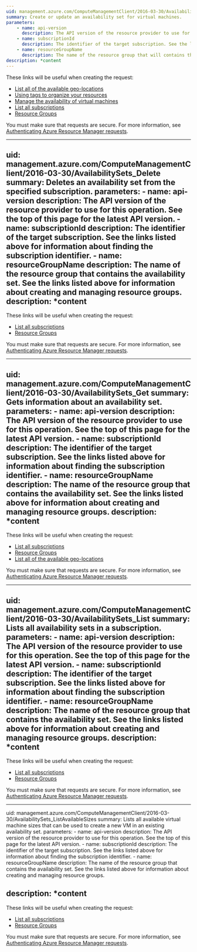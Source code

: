 ```yaml
---
uid: management.azure.com/ComputeManagementClient/2016-03-30/AvailabilitySets_CreateOrUpdate
summary: Create or update an availability set for virtual machines.
parameters:
    - name: api-version
      description: The API version of the resource provider to use for this operation. See the top of this page for the latest API version.
    - name: subscriptionId
      description: The identifier of the target subscription. See the links listed above for information about finding the subscription identifier. 
    - name: resourceGroupName
      description: The name of the resource group that will contains the availability set. See the links listed above for information about creating and managing resource groups.
description: *content
---
```


These links will be useful when creating the request:

- [List all of the available geo-locations](../../api-ref/resources/subscriptions.json#Subscriptions_ListLocations)
- [Using tags to organize your resources](https://review.docs.microsoft.com/en-us/azure/resource-group-using-tags?toc=%2fazure%2fazure-resource-manager%2ftoc.json)
- [Manage the availability of virtual machines](https://review.docs.microsoft.com/en-us/azure/virtual-machines/virtual-machines-windows-manage-availability?toc=%2fazure%2fvirtual-machines%2fwindows%2ftoc.json)
- [List all subscriptions](../../api-ref/resources/subscriptions.json#Subscriptions_List)
- [Resource Groups](../../api-ref/resources/resourcegroups.json)

You must make sure that requests are secure. For more information, see [Authenticating Azure Resource Manager requests](https://review.docs.microsoft.com/en-us/azure/resource-group-authenticate-service-principal?toc=%2fazure%2fazure-resource-manager%2ftoc.json).

---
uid: management.azure.com/ComputeManagementClient/2016-03-30/AvailabilitySets_Delete
summary: Deletes an availability set from the specified subscription.
parameters:
    - name: api-version
      description: The API version of the resource provider to use for this operation. See the top of this page for the latest API version.
    - name: subscriptionId
      description: The identifier of the target subscription. See the links listed above for information about finding the subscription identifier.
    - name: resourceGroupName
      description: The name of the resource group that contains the availability set. See the links listed above for information about creating and managing resource groups.
description: *content
---

These links will be useful when creating the request:

- [List all subscriptions](../../api-ref/resources/subscriptions.json#Subscriptions_List)
- [Resource Groups](../../api-ref/resources/resourcegroups.json)

You must make sure that requests are secure. For more information, see [Authenticating Azure Resource Manager requests](https://review.docs.microsoft.com/en-us/azure/resource-group-authenticate-service-principal?toc=%2fazure%2fazure-resource-manager%2ftoc.json).

---
uid: management.azure.com/ComputeManagementClient/2016-03-30/AvailabilitySets_Get
summary: Gets information about an availability set.
parameters:
    - name: api-version
      description: The API version of the resource provider to use for this operation. See the top of this page for the latest API version.
    - name: subscriptionId
      description: The identifier of the target subscription. See the links listed above for information about finding the subscription identifier.
    - name: resourceGroupName
      description: The name of the resource group that contains the availability set. See the links listed above for information about creating and managing resource groups.
description: *content
---

These links will be useful when creating the request:

- [List all subscriptions](../../api-ref/resources/subscriptions.json#Subscriptions_List)
- [Resource Groups](../../api-ref/resources/resourcegroups.json)
- [List all of the available geo-locations](../../api-ref/resources/subscriptions.json#Subscriptions_ListLocations)

You must make sure that requests are secure. For more information, see [Authenticating Azure Resource Manager requests](https://review.docs.microsoft.com/en-us/azure/resource-group-authenticate-service-principal?toc=%2fazure%2fazure-resource-manager%2ftoc.json).

---
uid: management.azure.com/ComputeManagementClient/2016-03-30/AvailabilitySets_List
summary: Lists all availability sets in a subscription.
parameters:
    - name: api-version
      description: The API version of the resource provider to use for this operation. See the top of this page for the latest API version.
    - name: subscriptionId
      description: The identifier of the target subscription. See the links listed above for information about finding the subscription identifier.
    - name: resourceGroupName
      description: The name of the resource group that contains the availability set. See the links listed above for information about creating and managing resource groups.
description: *content
---

These links will be useful when creating the request:

- [List all subscriptions](../../api-ref/resources/subscriptions.json#Subscriptions_List)
- [Resource Groups](../../api-ref/resources/resourcegroups.json)

You must make sure that requests are secure. For more information, see [Authenticating Azure Resource Manager requests](https://review.docs.microsoft.com/en-us/azure/resource-group-authenticate-service-principal?toc=%2fazure%2fazure-resource-manager%2ftoc.json).

---
uid: management.azure.com/ComputeManagementClient/2016-03-30/AvailabilitySets_ListAvailableSizes
summary: Lists all available virtual machine sizes that can be used to create a new VM in an existing availability set.
parameters:
    - name: api-version
      description: The API version of the resource provider to use for this operation. See the top of this page for the latest API version.
    - name: subscriptionId
      description: The identifier of the target subscription. See the links listed above for information about finding the subscription identifier.
    - name: resourceGroupName
      description: The name of the resource group that contains the availability set. See the links listed above for information about creating and managing resource groups.
      
description: *content
---

These links will be useful when creating the request:

- [List all subscriptions](../../api-ref/resources/subscriptions.json#Subscriptions_List)
- [Resource Groups](../../api-ref/resources/resourcegroups.json)

You must make sure that requests are secure. For more information, see [Authenticating Azure Resource Manager requests](https://review.docs.microsoft.com/en-us/azure/resource-group-authenticate-service-principal?toc=%2fazure%2fazure-resource-manager%2ftoc.json).